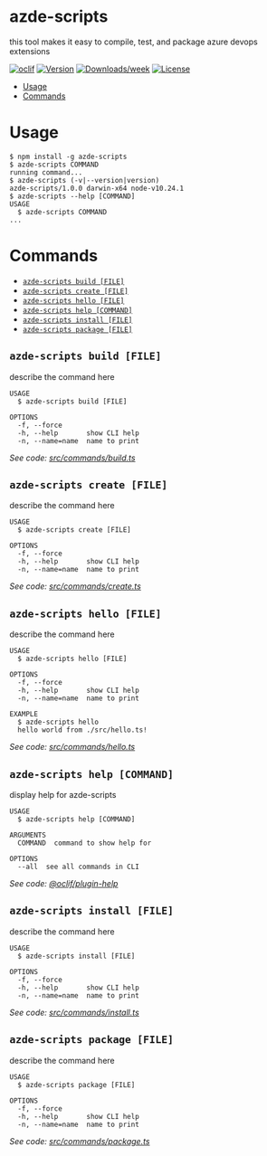azde-scripts
============

this tool makes it easy to compile, test, and package azure devops extensions

[![oclif](https://img.shields.io/badge/cli-oclif-brightgreen.svg)](https://oclif.io)
[![Version](https://img.shields.io/npm/v/azde-scripts.svg)](https://npmjs.org/package/azde-scripts)
[![Downloads/week](https://img.shields.io/npm/dw/azde-scripts.svg)](https://npmjs.org/package/azde-scripts)
[![License](https://img.shields.io/npm/l/azde-scripts.svg)](https://github.com/davidpolaniaac/azde-scripts/blob/master/package.json)

<!-- toc -->
* [Usage](#usage)
* [Commands](#commands)
<!-- tocstop -->
# Usage
<!-- usage -->
```sh-session
$ npm install -g azde-scripts
$ azde-scripts COMMAND
running command...
$ azde-scripts (-v|--version|version)
azde-scripts/1.0.0 darwin-x64 node-v10.24.1
$ azde-scripts --help [COMMAND]
USAGE
  $ azde-scripts COMMAND
...
```
<!-- usagestop -->
# Commands
<!-- commands -->
* [`azde-scripts build [FILE]`](#azde-scripts-build-file)
* [`azde-scripts create [FILE]`](#azde-scripts-create-file)
* [`azde-scripts hello [FILE]`](#azde-scripts-hello-file)
* [`azde-scripts help [COMMAND]`](#azde-scripts-help-command)
* [`azde-scripts install [FILE]`](#azde-scripts-install-file)
* [`azde-scripts package [FILE]`](#azde-scripts-package-file)

## `azde-scripts build [FILE]`

describe the command here

```
USAGE
  $ azde-scripts build [FILE]

OPTIONS
  -f, --force
  -h, --help       show CLI help
  -n, --name=name  name to print
```

_See code: [src/commands/build.ts](https://github.com/davidpolaniaac/azde-scripts/blob/v1.0.0/src/commands/build.ts)_

## `azde-scripts create [FILE]`

describe the command here

```
USAGE
  $ azde-scripts create [FILE]

OPTIONS
  -f, --force
  -h, --help       show CLI help
  -n, --name=name  name to print
```

_See code: [src/commands/create.ts](https://github.com/davidpolaniaac/azde-scripts/blob/v1.0.0/src/commands/create.ts)_

## `azde-scripts hello [FILE]`

describe the command here

```
USAGE
  $ azde-scripts hello [FILE]

OPTIONS
  -f, --force
  -h, --help       show CLI help
  -n, --name=name  name to print

EXAMPLE
  $ azde-scripts hello
  hello world from ./src/hello.ts!
```

_See code: [src/commands/hello.ts](https://github.com/davidpolaniaac/azde-scripts/blob/v1.0.0/src/commands/hello.ts)_

## `azde-scripts help [COMMAND]`

display help for azde-scripts

```
USAGE
  $ azde-scripts help [COMMAND]

ARGUMENTS
  COMMAND  command to show help for

OPTIONS
  --all  see all commands in CLI
```

_See code: [@oclif/plugin-help](https://github.com/oclif/plugin-help/blob/v3.2.3/src/commands/help.ts)_

## `azde-scripts install [FILE]`

describe the command here

```
USAGE
  $ azde-scripts install [FILE]

OPTIONS
  -f, --force
  -h, --help       show CLI help
  -n, --name=name  name to print
```

_See code: [src/commands/install.ts](https://github.com/davidpolaniaac/azde-scripts/blob/v1.0.0/src/commands/install.ts)_

## `azde-scripts package [FILE]`

describe the command here

```
USAGE
  $ azde-scripts package [FILE]

OPTIONS
  -f, --force
  -h, --help       show CLI help
  -n, --name=name  name to print
```

_See code: [src/commands/package.ts](https://github.com/davidpolaniaac/azde-scripts/blob/v1.0.0/src/commands/package.ts)_
<!-- commandsstop -->
